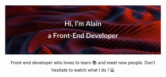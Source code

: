 <p> 
<img src="images/bg-alain-readme-banner.jpg"/> 
</p>
<p align="center">
Front-end developer who loves to learn 📚 and meet new people. Don’t hesitate to watch what I do ! 💻
</p>
